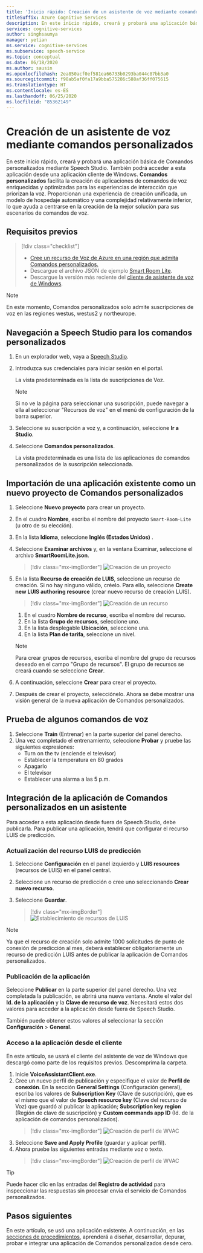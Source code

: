 ```yaml
---
title: 'Inicio rápido: Creación de un asistente de voz mediante comandos personalizados'
titleSuffix: Azure Cognitive Services
description: En este inicio rápido, creará y probará una aplicación básica de Comandos personalizados mediante Speech Studio.
services: cognitive-services
author: singhsaumya
manager: yetian
ms.service: cognitive-services
ms.subservice: speech-service
ms.topic: conceptual
ms.date: 06/18/2020
ms.author: sausin
ms.openlocfilehash: 2ea850acf0ef581ea66733b0293ba044c87bb3a0
ms.sourcegitcommit: f98ab5af0fa17a9bba575286c588af36ff075615
ms.translationtype: HT
ms.contentlocale: es-ES
ms.lasthandoff: 06/25/2020
ms.locfileid: "85362149"
---
```

# <a name="create-a-voice-assistant-using-custom-commands"></a>Creación de un asistente de voz mediante comandos personalizados

En este inicio rápido, creará y probará una aplicación básica de Comandos personalizados mediante Speech Studio. También podrá acceder a esta aplicación desde una aplicación cliente de Windows. **Comandos personalizados** facilita la creación de aplicaciones de comandos de voz enriquecidas y optimizadas para las experiencias de interacción que priorizan la voz. Proporcionan una experiencia de creación unificada, un modelo de hospedaje automático y una complejidad relativamente inferior, lo que ayuda a centrarse en la creación de la mejor solución para sus escenarios de comandos de voz.

## <a name="prerequisites"></a>Requisitos previos

> [!div class="checklist"]
> * <a href="https://ms.portal.azure.com/#create/Microsoft.CognitiveServicesSpeechServices" target="_blank">Cree un recurso de Voz de Azure en una región que admita Comandos personalizados.<span class="docon docon-navigate-external x-hidden-focus"></span></a>
> * Descargue el archivo JSON de ejemplo [Smart Room Lite](https://aka.ms/speech/cc-quickstart).
> * Descargue la versión más reciente del [cliente de asistente de voz de Windows](https://aka.ms/speech/va-samples-wvac).

> [!NOTE]
> En este momento, Comandos personalizados solo admite suscripciones de voz en las regiones westus, westus2 y northeurope.

## <a name="go-to-the-speech-studio-for-custom-commands"></a>Navegación a Speech Studio para los comandos personalizados

1. En un explorador web, vaya a [Speech Studio](https://speech.microsoft.com/).
1. Introduzca sus credenciales para iniciar sesión en el portal.

   La vista predeterminada es la lista de suscripciones de Voz.
   > [!NOTE]
   > Si no ve la página para seleccionar una suscripción, puede navegar a ella al seleccionar "Recursos de voz" en el menú de configuración de la barra superior.

1. Seleccione su suscripción a voz y, a continuación, seleccione **Ir a Studio**.
1. Seleccione **Comandos personalizados**.

   La vista predeterminada es una lista de las aplicaciones de comandos personalizados de la suscripción seleccionada.

## <a name="import-an-existing-application-as-a-new-custom-commands-project"></a>Importación de una aplicación existente como un nuevo proyecto de Comandos personalizados

1. Seleccione **Nuevo proyecto** para crear un proyecto.

1. En el cuadro **Nombre**, escriba el nombre del proyecto `Smart-Room-Lite` (u otro de su elección).
1. En la lista **Idioma**, seleccione **Inglés (Estados Unidos)** .
1. Seleccione **Examinar archivos** y, en la ventana Examinar, seleccione el archivo **SmartRoomLite.json**.

    > [!div class="mx-imgBorder"]
    > ![Creación de un proyecto](media/custom-commands/import-project.png)

1.  En la lista **Recurso de creación de LUIS**, seleccione un recurso de creación. Si no hay ninguno válido, créelo. Para ello, seleccione **Create new LUIS authoring resource** (crear nuevo recurso de creación LUIS).

    > [!div class="mx-imgBorder"]
    > ![Creación de un recurso](media/custom-commands/create-new-luis-resource.png)
    
    
    1. En el cuadro **Nombre de recurso**, escriba el nombre del recurso.
    1. En la lista **Grupo de recursos**, seleccione uno.
    1. En la lista desplegable **Ubicación**, seleccione una.
    1. En la lista **Plan de tarifa**, seleccione un nivel.
    
    
    > [!NOTE]
    > Para crear grupos de recursos, escriba el nombre del grupo de recursos deseado en el campo "Grupo de recursos". El grupo de recursos se creará cuando se seleccione **Crear**.


1. A continuación, seleccione **Crear** para crear el proyecto.
1. Después de crear el proyecto, selecciónelo.
Ahora se debe mostrar una visión general de la nueva aplicación de Comandos personalizados.

## <a name="try-out-some-voice-commands"></a>Prueba de algunos comandos de voz
1. Seleccione **Train** (Entrenar) en la parte superior del panel derecho.
1. Una vez completado el entrenamiento, seleccione **Probar** y pruebe las siguientes expresiones:
    - Turn on the tv (enciende el televisor)
    - Establecer la temperatura en 80 grados
    - Apagarlo
    - El televisor
    - Establecer una alarma a las 5 p.m.

## <a name="integrate-custom-commands-application-in-an-assistant"></a>Integración de la aplicación de Comandos personalizados en un asistente
Para acceder a esta aplicación desde fuera de Speech Studio, debe publicarla. Para publicar una aplicación, tendrá que configurar el recurso LUIS de predicción.  

### <a name="update-prediction-luis-resource"></a>Actualización del recurso LUIS de predicción


1. Seleccione **Configuración** en el panel izquierdo y **LUIS resources** (recursos de LUIS) en el panel central.
1. Seleccione un recurso de predicción o cree uno seleccionando **Crear nuevo recurso**.
1. Seleccione **Guardar**.
    
    > [!div class="mx-imgBorder"]
    > ![Establecimiento de recursos de LUIS](media/custom-commands/set-luis-resources.png)

> [!NOTE]
> Ya que el recurso de creación solo admite 1000 solicitudes de punto de conexión de predicción al mes, deberá establecer obligatoriamente un recurso de predicción LUIS antes de publicar la aplicación de Comandos personalizados.

### <a name="publish-the-application"></a>Publicación de la aplicación

Seleccione **Publicar** en la parte superior del panel derecho. Una vez completada la publicación, se abrirá una nueva ventana. Anote el valor del **Id. de la aplicación** y la **Clave de recurso de voz**. Necesitará estos dos valores para acceder a la aplicación desde fuera de Speech Studio.

También puede obtener estos valores al seleccionar la sección **Configuración** > **General**.

### <a name="access-application-from-client"></a>Acceso a la aplicación desde el cliente

En este artículo, se usará el cliente del asistente de voz de Windows que descargó como parte de los requisitos previos. Descomprima la carpeta.
1. Inicie **VoiceAssistantClient.exe**.
1. Cree un nuevo perfil de publicación y especifique el valor de **Perfil de conexión**. En la sección **General Settings** (Configuración general), escriba los valores de **Subscription Key** (Clave de suscripción), que es el mismo que el valor de **Speech resource key** (Clave del recurso de Voz) que guardó al publicar la aplicación; **Subscription key region** (Región de clave de suscripción) y **Custom commands app ID** (Id. de la aplicación de comandos personalizados).
    > [!div class="mx-imgBorder"]
    > ![Creación de perfil de WVAC](media/custom-commands/create-profile.png)
1. Seleccione **Save and Apply Profile** (guardar y aplicar perfil).
1. Ahora pruebe las siguientes entradas mediante voz o texto.
    > [!div class="mx-imgBorder"]
    > ![Creación de perfil de WVAC](media/custom-commands/conversation.png)


> [!TIP]
> Puede hacer clic en las entradas del **Registro de actividad** para inspeccionar las respuestas sin procesar envía el servicio de Comandos personalizados.

## <a name="next-steps"></a>Pasos siguientes

En este artículo, se usó una aplicación existente. A continuación, en las [secciones de procedimientos](how-to-custom-commands-create-application-with-simple-commands.md), aprenderá a diseñar, desarrollar, depurar, probar e integrar una aplicación de Comandos personalizados desde cero.
